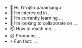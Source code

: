 - 👋 Hi, I’m @ruparamjangu
- 👀 I’m interested in ...
- 🌱 I’m currently learning ...
- 💞️ I’m looking to collaborate on ...
- 📫 How to reach me ...
- 😄 Pronouns: ...
- ⚡ Fun fact: ...

<!---
ruparamjangu/ruparamjangu is a ✨ special ✨ repository because its `README.md` (this file) appears on your GitHub profile.
You can click the Preview link to take a look at your changes.
--->
